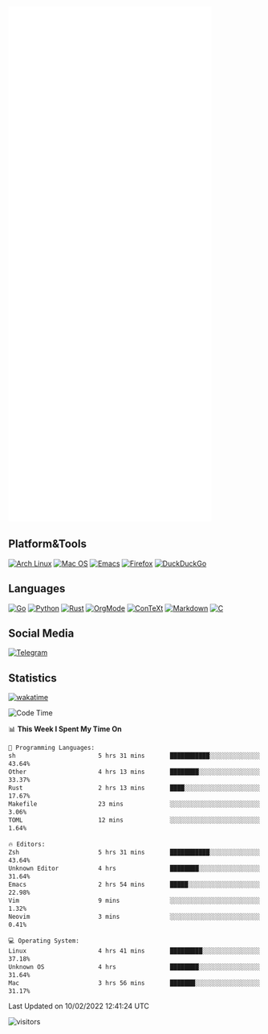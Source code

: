 ![Metrics](https://github.com/SteamedFish/SteamedFish/blob/master/github-metrics.svg)

## Platform&Tools

[![Arch Linux](https://img.shields.io/badge/ArchLinux-1793D1?logo=arch-linux&logoColor=fff&style=flat-square)](https://archlinux.org/)
[![Mac OS](https://img.shields.io/badge/MacOS-000000?style=flat-square&logo=macos&logoColor=F0F0F0)](https://www.apple.com/macos/)
[![Emacs](https://img.shields.io/badge/Emacs-%237F5AB6.svg?&style=flat-square&logo=gnu-emacs&logoColor=white)](https://www.gnu.org/software/emacs/)
[![Firefox](https://img.shields.io/badge/Firefox-FF7139?style=flat-square&logo=Firefox-Browser&logoColor=white)](https://firefox.com/)
[![DuckDuckGo](https://img.shields.io/badge/DuckDuckGo-DE5833?style=flat-square&logo=DuckDuckGo&logoColor=white)](https://duckduckgo.com/)

## Languages

[![Go](https://img.shields.io/badge/Golang-%2300ADD8.svg?style=flat-square&logo=go&logoColor=white)](https://golang.org/)
[![Python](https://img.shields.io/badge/Python-3670A0?style=flat-square&logo=python&logoColor=ffdd54)](https://www.python.org/)
[![Rust](https://img.shields.io/badge/Rust-%23000000.svg?style=flat-square&logo=rust&logoColor=white)](https://www.rust-lang.org/)
[![OrgMode](https://img.shields.io/badge/OrgMode-%23000000.svg?style=flat-square&logo=org&logoColor=white)](https://orgmode.org/)
[![ConTeXt](https://img.shields.io/badge/ConTeXt-%23008080.svg?style=flat-square&logo=latex&logoColor=white)](https://contextgarden.net/)
[![Markdown](https://img.shields.io/badge/MarkDown-%23000000.svg?style=flat-square&logo=markdown&logoColor=white)](https://daringfireball.net/projects/markdown/)
[![C](https://img.shields.io/badge/C-%2300599C.svg?style=flat-square&logo=c&logoColor=white)](https://www.iso.org/standard/74528.html)

## Social Media

[![Telegram](https://img.shields.io/badge/SteamedFish-2CA5E0?style=social&logo=telegram&logoColor=white)](https://t.me/SteamedFish)

## Statistics
[![wakatime](https://wakatime.com/badge/user/168280d6-fcf2-4b4f-ad3a-dc4612f35b38.svg)](https://wakatime.com/@168280d6-fcf2-4b4f-ad3a-dc4612f35b38)

<!--START_SECTION:waka-->
![Code Time](http://img.shields.io/badge/Code%20Time-1%2C601%20hrs%2012%20mins-blue)

📊 **This Week I Spent My Time On** 

```text
💬 Programming Languages: 
sh                       5 hrs 31 mins       ███████████░░░░░░░░░░░░░░   43.64% 
Other                    4 hrs 13 mins       ████████░░░░░░░░░░░░░░░░░   33.37% 
Rust                     2 hrs 13 mins       ████░░░░░░░░░░░░░░░░░░░░░   17.67% 
Makefile                 23 mins             ░░░░░░░░░░░░░░░░░░░░░░░░░   3.06% 
TOML                     12 mins             ░░░░░░░░░░░░░░░░░░░░░░░░░   1.64%

🔥 Editors: 
Zsh                      5 hrs 31 mins       ███████████░░░░░░░░░░░░░░   43.64% 
Unknown Editor           4 hrs               ████████░░░░░░░░░░░░░░░░░   31.64% 
Emacs                    2 hrs 54 mins       █████░░░░░░░░░░░░░░░░░░░░   22.98% 
Vim                      9 mins              ░░░░░░░░░░░░░░░░░░░░░░░░░   1.32% 
Neovim                   3 mins              ░░░░░░░░░░░░░░░░░░░░░░░░░   0.41%

💻 Operating System: 
Linux                    4 hrs 41 mins       █████████░░░░░░░░░░░░░░░░   37.18% 
Unknown OS               4 hrs               ████████░░░░░░░░░░░░░░░░░   31.64% 
Mac                      3 hrs 56 mins       ███████░░░░░░░░░░░░░░░░░░   31.17%

```


 Last Updated on 10/02/2022 12:41:24 UTC
<!--END_SECTION:waka-->

![visitors](https://visitor-badge.laobi.icu/badge?page_id=SteamedFish.SteamedFish)
